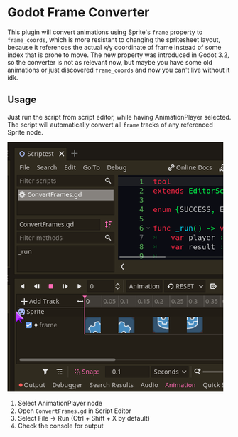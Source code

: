 # Godot Frame Converter

This plugin will convert animations using Sprite's `frame` property to `frame_coords`, which is more resistant to changing the spritesheet layout, because it references the actual x/y coordinate of frame instead of some index that is prone to move. The new property was introduced in Godot 3.2, so the converter is not as relevant now, but maybe you have some old animations or just discovered `frame_coords` and now you can't live without it idk.

## Usage

Just run the script from script editor, while having AnimationPlayer selected. The script will automatically convert all `frame` tracks of any referenced Sprite node.

![](https://github.com/KoBeWi/Godot-Frame-Converter/blob/master/Media/ReadmeHowToUse.gif)

1. Select AnimationPlayer node
2. Open `ConvertFrames.gd` in Script Editor
3. Select File -> Run (Ctrl + Shift + X by default)
4. Check the console for output
